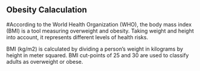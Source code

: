 ## Obesity Calaculation
#According to the World Health Organization (WHO), the body mass index (BMI) is a tool measuring overweight and obesity. Taking weight and height into account, it represents different levels of health risks.

BMI (kg/m2) is calculated by dividing a person’s weight in kilograms by height in meter squared. BMI cut-points of 25 and 30 are used to classify adults as overweight or obese.
